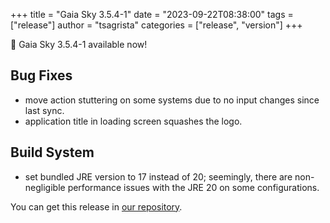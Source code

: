 +++
title = "Gaia Sky 3.5.4-1"
date = "2023-09-22T08:38:00"
tags = ["release"]
author = "tsagrista"
categories = ["release", "version"]
+++

📢 Gaia Sky 3.5.4-1 available now!

<!--more-->


## Bug Fixes
- move action stuttering on some systems due to no input changes since last sync.
- application title in loading screen squashes the logo.

## Build System
- set bundled JRE version to 17 instead of 20; seemingly, there are non-negligible performance issues with the JRE 20 on some configurations.

You can get this release in [our repository](https://gaia.ari.uni-heidelberg.de/gaiasky/releases//3.5.4-1.c31b73416/).